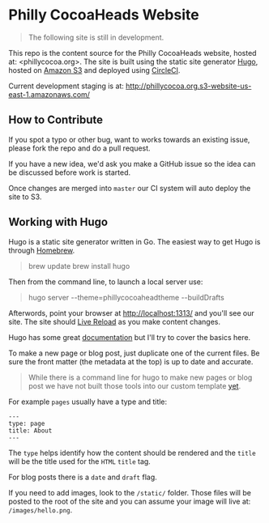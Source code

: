 # Philly CocoaHeads Website

> The following site is still in development.

This repo is the content source for the Philly CocoaHeads website, hosted at: <phillycocoa.org>. The site is built using the static site generator [Hugo](https://gohugo.io/), hosted on [Amazon S3](https://aws.amazon.com/s3/) and deployed using [CircleCI](http://circleci.com).

Current development staging is at: <http://phillycocoa.org.s3-website-us-east-1.amazonaws.com/>

## How to Contribute

If you spot a typo or other bug, want to works towards an existing issue, please fork the repo and do a pull request.

If you have a new idea, we'd ask you make a GitHub issue so the idea can be discussed before work is started.

Once changes are merged into `master` our CI system will auto deploy the site to S3.

## Working with Hugo

Hugo is a static site generator written in Go. The easiest way to get Hugo is through [Homebrew](https://brew.sh/).

> brew update
> brew install hugo

Then from the command line, to launch a local server use:

> hugo server --theme=phillycocoaheadtheme --buildDrafts

Afterwords, point your browser at <http://localhost:1313/> and you'll see our site. The site should [Live Reload](https://gohugo.io/extras/livereload/) as you make content changes.

Hugo has some great [documentation](https://gohugo.io/overview/introduction/) but I'll try to cover the basics here.

To make a new page or blog post, just duplicate one of the current files. Be sure the front matter (the metadata at the top) is up to date and accurate.

> While there is a command line for hugo to make new pages or blog post we have not built those tools into our custom template [yet](https://github.com/phillycocoa/website/issues/12).

For example `pages` usually have a type and title:

````
---
type: page
title: About
---
````

The `type` helps identify how the content should be rendered and the `title` will be the title used for the `HTML` `title` tag.

For blog posts there is a `date` and `draft` flag.

If you need to add images, look to the `/static/` folder. Those files will be posted to the root of the site and you can assume your image will live at: `/images/hello.png`.

